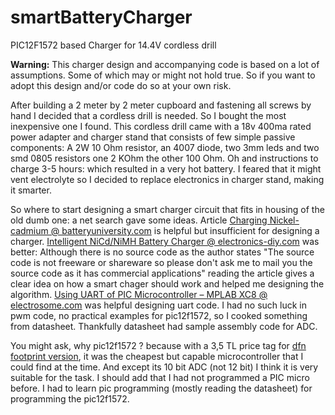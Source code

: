 # smartBatteryCharger
PIC12F1572 based Charger for 14.4V cordless drill

<b>Warning:</b> This charger design and accompanying code is based on a lot of assumptions. Some of which may or might not hold true. So if you want to adopt this design and/or code do so at your own risk.

After building a 2 meter by 2 meter cupboard and fastening all screws by hand I decided that a cordless drill is needed. So I bought the most inexpensive one I found. This cordless drill came with a 18v 400ma rated power adapter and charger stand that consists of few simple passive components: A 2W 10 Ohm resistor, an 4007 diode, two 3mm leds and two smd 0805 resistors one 2 KOhm the other 100 Ohm. Oh and instructions to charge 3-5 hours: which resulted in a very hot battery. I feared that it might vent electrolyte so I decided to replace electronics in charger stand, making it smarter.
  
So where to start designing a smart charger circuit that fits in housing of the old dumb one: a net search gave some ideas. Article <a href="https://batteryuniversity.com/learn/article/charging_nickel_based_batteries">Charging Nickel-cadmium @ batteryuniversity.com</a> is helpful but insufficient for designing a charger. <a href="http://electronics-diy.com/electronic_schematic.php?id=813">Intelligent NiCd/NiMH Battery Charger @ electronics-diy.com</a> was better: Although there is no source code as the author states "The source code is not freeware or shareware so please don't ask me to mail you the source code as it has commercial applications" reading the article gives a clear idea on how a smart chager should work and helped me designing the algorithm. <a href="https://electrosome.com/uart-pic-microcontroller-mplab-xc8/">Using UART of PIC Microcontroller – MPLAB XC8 @ electrosome.com</a> was helpful designing uart code. I had no such luck in pwm code, no practical examples for pic12f1572, so I cooked something from datasheet. Thankfully datasheet had sample assembly code for ADC.
  
You might ask, why pic12f1572 ? because with a 3,5 TL price tag for <a href="https://www.direnc.net/pic12f1572t-i-mf-dfn8-8bit-32mhz-mikrodenetleyici">dfn footprint version</a>, it was the cheapest but capable microcontroller that I could find at the time. And except its 10 bit ADC (not 12 bit) I think it is very suitable for the task. I should add that I had not programmed a PIC micro before. I had to learn pic programming (mostly reading the datasheet) for programming the pic12f1572.
